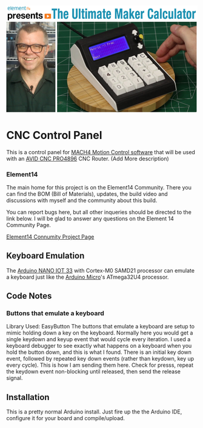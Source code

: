 ![Element14 Image](https://github.com/KalebClark/MakerCalc/blob/master/EpisodeImage.png)
# CNC Control Panel
This is a control panel for [MACH4 Motion Control software](https://www.machsupport.com/software/mach4/) that will be used with an [AVID CNC PRO4896](https://www.avidcnc.com/pro4896-4-x-8-cnc-router-kit-p-253.html) CNC Router. (Add More description)

### Element14
The main home for this project is on the Element14 Community. There you can find the BOM (Bill of Materials), updates, the build video and discussions with myself and the community about this build.

You can report bugs here, but all other inqueries should be directed to the link below. I will be glad to answer any questions on the Element 14 Community Page.

[Element14 Connumity Project Page](https://www.element14.com/community/docs/DOC-95185/l/episode-451-build-an-off-grid-wikipedia-with-raspberry-pi)

## Keyboard Emulation
The [Arduino NANO IOT 33](https://docs.arduino.cc/hardware/nano-33-iot) with Cortex-M0 SAMD21 processor can emulate a keyboard just like the [Arduino Micro](https://store-usa.arduino.cc/products/arduino-micro)'s ATmega32U4 processor.

## Code Notes
### Buttons that emulate a keyboard
Library Used: EasyButton
The buttons that emulate a keyboard are setup to mimic holding down a key on the keyboard. Normally here you would get a single keydown and keyup event that would cycle every iteration. I used a keyboard debugger to see exactly what happens on a keyboard when you hold the button down, and this is what I found. There is an initial key down event, followed by repeated key down events (rather than keydown, key up every cycle). This is how I am sending them here. Check for presss, repeat the keydown event non-blocking until released, then send the release signal.

## Installation
This is a pretty normal Arduino install. Just fire up the the Arduino IDE, configure it for your board and compile/upload.


